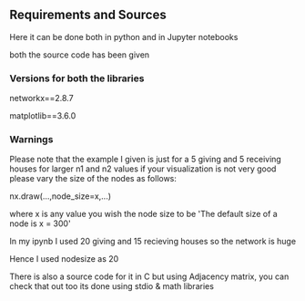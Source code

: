 ## Requirements and Sources
Here it can be done both in python
and in Jupyter notebooks

both the source code has been given

### Versions for both the libraries

networkx==2.8.7

matplotlib==3.6.0

### Warnings

Please note that the example I given is just for a 5 giving and 5 receiving houses
for larger n1 and n2 values
if your visualization is not very good please vary the size of the nodes as follows:

nx.draw(...,node_size=x,...)

where x is any value you wish the node size to be
'The default size of a node is x = 300'

In my ipynb I used 20 giving and 15 recieving houses so the network is huge

Hence I used nodesize as 20

There is also a source code for it in C but using Adjacency matrix, you can check that out too
its done using stdio & math libraries
